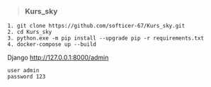 > ### Kurs_sky


    1. git clone https://github.com/softicer-67/Kurs_sky.git
    2. cd Kurs_sky
    3. python.exe -m pip install --upgrade pip -r requirements.txt
    4. docker-compose up --build
  
  Django
    http://127.0.0.1:8000/admin
    
    user admin    
    password 123

